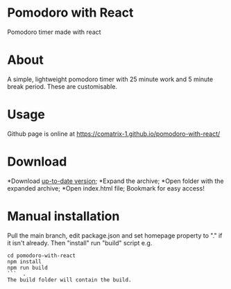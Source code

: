 # Pomodoro with React
Pomodoro timer made with react

# About
A simple, lightweight pomodoro timer with 25 minute work and 5 minute break period. These are customisable.

# Usage
Github page is online at https://comatrix-1.github.io/pomodoro-with-react/

# Download
*Download [up-to-date version](https://github.com/comatrix-1/pomodoro-with-react/releases);
*Expand the archive;
*Open folder with the expanded archive;
*Open index.html file;
Bookmark for easy access!

# Manual installation
Pull the main branch, edit package.json and set homepage property to "." if it isn't already. Then  "install" run "build" script e.g.
```
cd pomodoro-with-react
npm install
npm run build
```  . 
The build folder will contain the build.